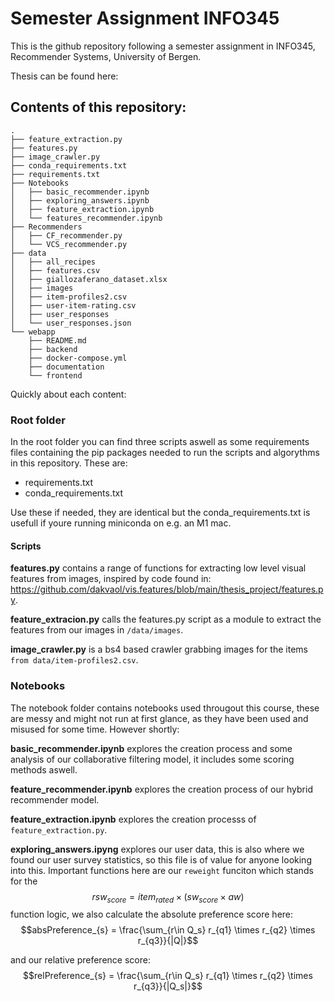 # Semester Assignment INFO345

This is the github repository following a semester assignment in INFO345, Recommender Systems, University of Bergen.

Thesis can be found here:

## Contents of this repository:
```
.
├── feature_extraction.py
├── features.py
├── image_crawler.py
├── conda_requirements.txt
├── requirements.txt
├── Notebooks
│   ├── basic_recommender.ipynb
│   ├── exploring_answers.ipynb
│   ├── feature_extraction.ipynb
│   └── features_recommender.ipynb
├── Recommenders
│   ├── CF_recommender.py
│   └── VCS_recommender.py
├── data
│   ├── all_recipes
│   ├── features.csv
│   ├── giallozaferano_dataset.xlsx
│   ├── images
│   ├── item-profiles2.csv
│   ├── user-item-rating.csv
│   ├── user_responses
│   └── user_responses.json
└── webapp
    ├── README.md
    ├── backend
    ├── docker-compose.yml
    ├── documentation
    └── frontend
```
Quickly about each content:
### Root folder
In the root folder you can find three scripts aswell as some requirements files containing the pip packages needed to run the scripts and algorythms in this repository. These are:
 - requirements.txt
 - conda_requirements.txt

Use these if needed, they are identical but the conda_requirements.txt is usefull if youre running miniconda on e.g. an M1 mac.
#### Scripts
**features.py** contains a range of functions for extracting low level visual features from images, inspired by code found in: https://github.com/dakvaol/vis.features/blob/main/thesis_project/features.py.

**feature_extracion.py** calls the features.py script as a module to extract the features from our images in `/data/images`.

**image_crawler.py** is a bs4 based crawler grabbing images for the items `from data/item-profiles2.csv`.

### Notebooks
The notebook folder contains notebooks used througout this course, these are messy and might not run at first glance, as they have been used and misused for some time. However shortly:

**basic_recommender.ipynb** explores the creation process and some analysis of our collaborative filtering model, it includes some scoring methods aswell. 

**feature_recommender.ipynb** explores the creation process of our hybrid recommender model.

**feature_extraction.ipynb** explores the creation processs of `feature_extraction.py`.

**exploring_answers.ipyng** explores our user data, this is also where we found our user survey statistics, so this file is of value for anyone looking into this. Important functions here are our `reweight` funciton which stands for the 
$$rsw_{score}= item_{rated} \times (sw_{score} \times aw)$$
function logic, we also calculate the absolute preference score here:
$$absPreference_{s} = \frac{\sum_{r\in Q_s} r_{q1}  \times r_{q2} \times r_{q3}}{|Q|}$$

and our relative preference score:
$$relPreference_{s} = \frac{\sum_{r\in Q_s} r_{q1}  \times r_{q2} \times r_{q3}}{|Q_s|}$$
